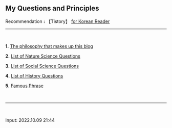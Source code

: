 ## **My Questions and Principles**

Recommendation **:** 【Tistory】 [for Korean Reader](https://nate9389.tistory.com/482)

---

<br> 

**1.** [The philosophy that makes up this blog](https://jb243.github.io/0396-01-01-0396.html)

**2.** [List of Nature Science Questions](https://jb243.github.io/0242-01-01-0242.html) 

**3.** [List of Social Science Questions](https://jb243.github.io/0307-01-01-0307.html) 

**4.** [List of History Questions](https://jb243.github.io/0507-01-01-0507.html) 

**5.** [Famous Phrase](https://jb243.github.io/2019-01-01-2019.html)

<br>

---

<br>

Input: 2022.10.09 21:44
